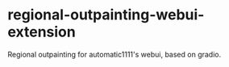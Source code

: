 # regional-outpainting-webui-extension
Regional outpainting for automatic1111's webui, based on gradio.
